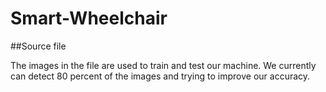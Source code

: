 # Smart-Wheelchair

##Source file

The images in the file are used to train and test our machine. We currently can detect 80 percent of the images and trying to improve our accuracy.
